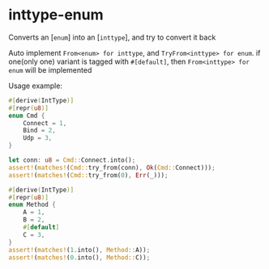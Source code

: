 # inttype-enum
Converts an [`enum`] into an [`inttype`], and try to convert it back  


Auto implement `From<enum> for inttype`, and `TryFrom<inttype> for enum`.
if one(only one) variant is tagged with `#[default]`, then `From<inttype> for enum` will be implemented


Usage example:  
```rs
#[derive(IntType)]
#[repr(u8)]
enum Cmd {
    Connect = 1,
    Bind = 2,
    Udp = 3,
}

let conn: u8 = Cmd::Connect.into();
assert!(matches!(Cmd::try_from(conn), Ok(Cmd::Connect)));
assert!(matches!(Cmd::try_from(0), Err(_)));

#[derive(IntType)]
#[repr(u8)]
enum Method {
    A = 1,
    B = 2,
    #[default]
    C = 3,
}
assert!(matches!(1.into(), Method::A));
assert!(matches!(0.into(), Method::C));
```
